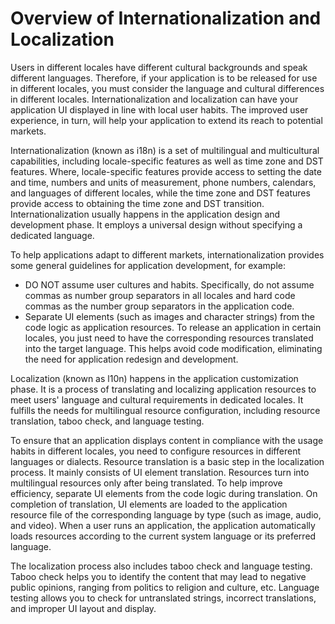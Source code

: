 # Overview of Internationalization and Localization

<!--Kit: Localization Kit-->
<!--Subsystem: Global-->
<!--Owner: @yliupy-->
<!--Designer: @sunyaozu-->
<!--Tester: @lpw_work-->
<!--Adviser: @Brilliantry_Rui-->

Users in different locales have different cultural backgrounds and speak different languages. Therefore, if your application is to be released for use in different locales, you must consider the language and cultural differences in different locales. Internationalization and localization can have your application UI displayed in line with local user habits. The improved user experience, in turn, will help your application to extend its reach to potential markets.


Internationalization (known as i18n) is a set of multilingual and multicultural capabilities, including locale-specific features as well as time zone and DST features. Where, locale-specific features provide access to setting the date and time, numbers and units of measurement, phone numbers, calendars, and languages of different locales, while the time zone and DST features provide access to obtaining the time zone and DST transition. Internationalization usually happens in the application design and development phase. It employs a universal design without specifying a dedicated language.


To help applications adapt to different markets, internationalization provides some general guidelines for application development, for example:
- DO NOT assume user cultures and habits. Specifically, do not assume commas as number group separators in all locales and hard code commas as the number group separators in the application code.
- Separate UI elements (such as images and character strings) from the code logic as application resources. To release an application in certain locales, you just need to have the corresponding resources translated into the target language. This helps avoid code modification, eliminating the need for application redesign and development.


Localization (known as l10n) happens in the application customization phase. It is a process of translating and localizing application resources to meet users' language and cultural requirements in dedicated locales. It fulfills the needs for multilingual resource configuration, including resource translation, taboo check, and language testing.


To ensure that an application displays content in compliance with the usage habits in different locales, you need to configure resources in different languages or dialects. Resource translation is a basic step in the localization process. It mainly consists of UI element translation. Resources turn into multilingual resources only after being translated. To help improve efficiency, separate UI elements from the code logic during translation. On completion of translation, UI elements are loaded to the application resource file of the corresponding language by type (such as image, audio, and video). When a user runs an application, the application automatically loads resources according to the current system language or its preferred language.


The localization process also includes taboo check and language testing. Taboo check helps you to identify the content that may lead to negative public opinions, ranging from politics to religion and culture, etc. Language testing allows you to check for untranslated strings, incorrect translations, and improper UI layout and display.
